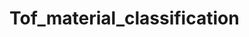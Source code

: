 # Tof_material_classification

<!-- #The conventional methods of material Imaging supported by RGB cameras fail in the dense classification of look-alike
materials. To solve this problem, the MIRF(Material Impulse Response Function)-based and texture-independent complex
feature vectors was extracted for each pixel from the raw Time of Flight sensor data and a classifier was trained on this
extracted complex feature vectors using CNN’s.

The matlab file provided, contains the feature vectors extraction part that is extraction of the fourier sample of Material Impulse response function. 


